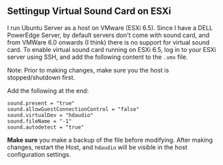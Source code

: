 ## Settingup Virtual Sound Card on ESXi

I run Ubuntu Server as a host on VMware (ESXi 6.5). Since I have a DELL PowerEdge Server, by default servers don't come with sound card, and from VMWare 6.0 onwards (I think) there is no support for virtual sound card. To enable virtual sound card running on ESXi 6.5, log in to your ESXi server using SSH, and add the following content to the  `.vmx` file. 

Note: Prior to making changes, make sure you the host is stopped/shutdown first.

Add the following at the end:

```
sound.present = "true"
sound.allowGuestConnectionControl = "false"
sound.virtualDev = "hdaudio"
sound.fileName = "-1"
sound.autodetect = "true"
```
**Make sure** you make a backup of the file before modifying. After making changes, restart the Host, and  `hdaudio` will be visible in the host configuration settings.
